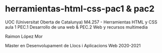 # herramientas-html-css-pac1 & pac2

UOC (Universitat Oberta de Catalunya)
M4.257 - Herramientas HTML y CSS aula 1
PEC.1 Desarrollo de una web & PEC.2 Web y recursos multimedia


Raimon López Mor


Màster en Desenvolupament de Llocs i Aplicacions Web
2020-2021
